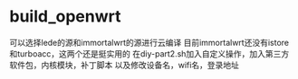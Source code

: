 # build_openwrt
可以选择lede的源和immortalwrt的源进行云编译
目前immortalwrt还没有istore和turboacc，这两个还是挺实用的
在diy-part2.sh加入自定义操作，加入第三方软件包，内核模块，补丁脚本
以及修改设备名，wifi名，登录地址
